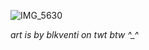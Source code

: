 ![IMG_5630](https://github.com/user-attachments/assets/f78b1067-89f1-47d3-9b63-192dcc107a36)

*art is by blkventi on twt btw ^_^*
